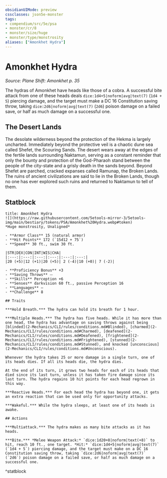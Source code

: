 ```yaml
---
obsidianUIMode: preview
cssclasses: json5e-monster
tags:
- compendium/src/5e/psa
- monster/cr/8
- monster/size/huge
- monster/type/monstrosity
aliases: ["Amonkhet Hydra"]
---
```

# Amonkhet Hydra
*Source: Plane Shift: Amonkhet p. 35*  

The hydras of Amonkhet have heads like those of a cobra. A successful bite attack from one of these heads deals `dice:1d4+5|noform|avg|text(7)` (`1d4 + 5`) piercing damage, and the target must make a DC 16 Constitution saving throw, taking `dice:2d6|noform|avg|text(7)` (`2d6`) poison damage on a failed save, or half as much damage on a successful one.

## The Desert Lands

The desolate wilderness beyond the protection of the Hekma is largely uncharted. Immediately beyond the protective veil is a chaotic dune sea called Shefet, the Scouring Sands. The desert wears away at the edges of the fertile lands surrounding Naktamun, serving as a constant reminder that only the bounty and protection of the God-Pharaoh stand between the people of the city-state and a grisly death in the sands beyond. Beyond Shefet are parched, cracked expanses called Ramunap, the Broken Lands. The ruins of ancient civilizations are said to lie in the Broken Lands, though no one has ever explored such ruins and returned to Naktamun to tell of them.

## Statblock

```ad-statblock
title: Amonkhet Hydra
![](https://raw.githubusercontent.com/5etools-mirror-3/5etools-img/main/bestiary/tokens/PSA/Amonkhet%20Hydra.webp#token)
*Huge monstrosity, Unaligned*

- **Armor Class** 15 (natural armor)
- **Hit Points** 172 (`15d12 + 75`)
- **Speed** 30 ft., swim 30 ft.

|STR|DEX|CON|INT|WIS|CHA|
|:---:|:---:|:---:|:---:|:---:|:---:|
|20 (+5)|12 (+1)|20 (+5)| 2 (-4)|10 (+0)| 7 (-2)|

- **Proficiency Bonus** +3
- **Saving Throws** ⏤
- **Skills** Perception +6
- **Senses** darkvision 60 ft., passive Perception 16
- **Languages** —
- **Challenge** 8

## Traits

***Hold Breath.*** The hydra can hold its breath for 1 hour.

***Multiple Heads.*** The hydra has five heads. While it has more than one head, the hydra has advantage on saving throws against being [blinded](2-Mechanics/CLI/rules/conditions.md#Blinded), [charmed](2-Mechanics/CLI/rules/conditions.md#Charmed), [deafened](2-Mechanics/CLI/rules/conditions.md#Deafened), [frightened](2-Mechanics/CLI/rules/conditions.md#Frightened), [stunned](2-Mechanics/CLI/rules/conditions.md#Stunned), and knocked [unconscious](2-Mechanics/CLI/rules/conditions.md#Unconscious).

Whenever the hydra takes 25 or more damage in a single turn, one of its heads dies. If all its heads die, the hydra dies.

At the end of its turn, it grows two heads for each of its heads that died since its last turn, unless it has taken fire damage since its last turn. The hydra regains 10 hit points for each head regrown in this way.

***Reactive Heads.*** For each head the hydra has beyond one, it gets an extra reaction that can be used only for opportunity attacks.

***Wakeful.*** While the hydra sleeps, at least one of its heads is awake.

## Actions

***Multiattack.*** The hydra makes as many bite attacks as it has heads.

***Bite.*** *Melee Weapon Attack:* `dice:1d20+8|noform|text(+8)` to hit, reach 10 ft., one target. *Hit:* `dice:1d4+5|noform|avg|text(7)` (`1d4 + 5`) piercing damage, and the target must make on a DC 16 Constitution saving throw, taking `dice:2d6|noform|avg|text(7)` (`2d6`) poison damage on a failed save, or half as much damage on a successful one.
```
^statblock